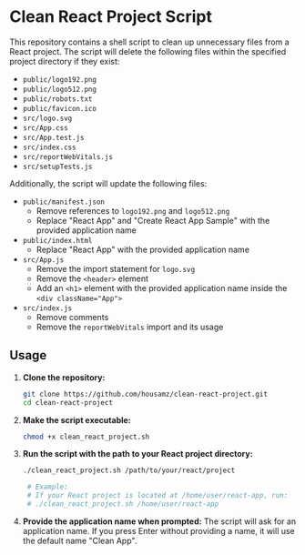 # Clean React Project Script

This repository contains a shell script to clean up unnecessary files from a React project. The script will delete the following files within the specified project directory if they exist:

- `public/logo192.png`
- `public/logo512.png`
- `public/robots.txt`
- `public/favicon.ico`
- `src/logo.svg`
- `src/App.css`
- `src/App.test.js`
- `src/index.css`
- `src/reportWebVitals.js`
- `src/setupTests.js`

Additionally, the script will update the following files:

- `public/manifest.json`
  - Remove references to `logo192.png` and `logo512.png`
  - Replace "React App" and "Create React App Sample" with the provided application name
- `public/index.html`
  - Replace "React App" with the provided application name
- `src/App.js`
  - Remove the import statement for `logo.svg`
  - Remove the `<header>` element
  - Add an `<h1>` element with the provided application name inside the `<div className="App">`
- `src/index.js`
  - Remove comments
  - Remove the `reportWebVitals` import and its usage


## Usage

1. **Clone the repository:**

   ```sh
   git clone https://github.com/housamz/clean-react-project.git
   cd clean-react-project
   ```

2. **Make the script executable:**

   ```sh
   chmod +x clean_react_project.sh
   ```

3. **Run the script with the path to your React project directory:**

   ```sh
   ./clean_react_project.sh /path/to/your/react/project

    # Example:
    # If your React project is located at /home/user/react-app, run:
    # ./clean_react_project.sh /home/user/react-app
   ```
4. **Provide the application name when prompted:**
The script will ask for an application name. If you press Enter without providing a name, it will use the default name "Clean App".